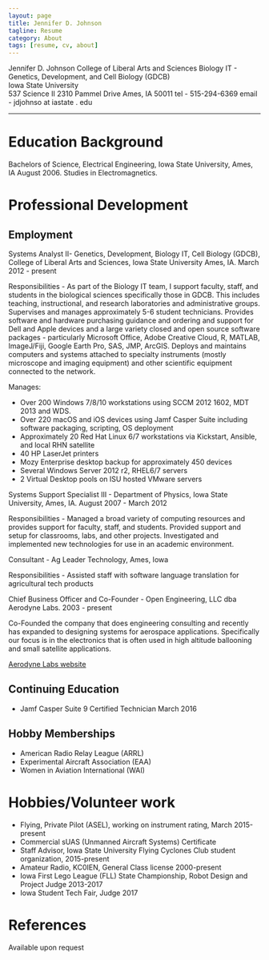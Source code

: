 ```yaml
---
layout: page
title: Jennifer D. Johnson
tagline: Resume
category: About
tags: [resume, cv, about]
---
```


Jennifer D. Johnson
College of Liberal Arts and Sciences
Biology IT - Genetics, Development, and Cell Biology (GDCB)  
Iowa State University  
537 Science II
2310 Pammel Drive
Ames, IA  50011
tel - 515-294-6369
email - jdjohnso at iastate . edu  

* * *

Education Background
====================

Bachelors of Science, Electrical Engineering, Iowa State University, Ames, IA  August 2006.  Studies in Electromagnetics.

Professional Development
========================

Employment
----------
Systems Analyst II- Genetics, Development, Biology IT, Cell Biology (GDCB), College of Liberal Arts and Sciences, Iowa State University Ames, IA.  March 2012 - present

Responsibilities - As part of the Biology IT team, I support faculty, staff, and students in the biological sciences specifically those in GDCB.  This includes teaching, instructional, and research laboratories and administrative groups.  Supervises and manages approximately 5-6 student technicians.  Provides software and hardware purchasing guidance and ordering and support for Dell and Apple devices and a large variety closed and open source software packages - particularly Microsoft Office, Adobe Creative Cloud, R, MATLAB, ImageJ/Fiji, Google Earth Pro, SAS, JMP, ArcGIS.  Deploys and maintains computers and systems attached to specialty instruments (mostly microscope and imaging equipment) and other scientific equipment connected to the network.

Manages:
+ Over 200 Windows 7/8/10 workstations using SCCM 2012 1602, MDT 2013 and WDS.  
+ Over 220 macOS and iOS devices using Jamf Casper Suite including software packaging, scripting, OS deployment
+ Approximately 20 Red Hat Linux 6/7 workstations via Kickstart, Ansible, and local RHN satellite
+ 40 HP LaserJet printers
+ Mozy Enterprise desktop backup for approximately 450 devices
+ Several Windows Server 2012 r2, RHEL6/7 servers
+ 2 Virtual Desktop pools on ISU hosted VMware servers

Systems Support Specialist III - Department of Physics, Iowa State University, Ames, IA.  August 2007 - March 2012

Responsibilities - Managed a broad variety of computing resources and provides support for faculty, staff, and students.	Provided support and setup for classrooms, labs, and other projects. Investigated and implemented new technologies for use in an academic environment.  

Consultant - Ag Leader Technology, Ames, Iowa

Responsibilities - Assisted staff with software language translation for agricultural tech products

Chief Business Officer and Co-Founder - Open Engineering, LLC dba Aerodyne Labs.  2003 - present

Co-Founded the company that does engineering consulting and recently has expanded to designing systems for aerospace applications.  Specifically our focus is in the electronics that is often used in high altitude ballooning and small satellite applications.

[Aerodyne Labs website](http://www.aerodynelabs.com)

Continuing Education
--------------------
+ Jamf Casper Suite 9 Certified Technician March 2016

Hobby Memberships
-----------------
+ American Radio Relay League (ARRL)
+ Experimental Aircraft Association (EAA)
+ Women in Aviation International (WAI)

Hobbies/Volunteer work
======================
+ Flying, Private Pilot (ASEL), working on instrument rating, March 2015-present
+ Commercial sUAS (Unmanned Aircraft Systems) Certificate
+ Staff Advisor, Iowa State University Flying Cyclones Club student organization, 2015-present
+ Amateur Radio, KC0IEN, General Class license 2000-present
+ Iowa First Lego League (FLL) State Championship, Robot Design and Project Judge 2013-2017
+ Iowa Student Tech Fair, Judge 2017

References
==========
Available upon request
